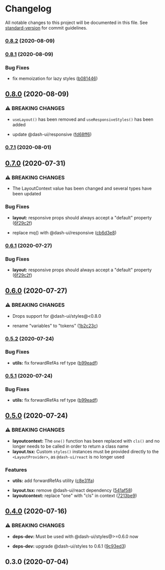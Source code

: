 # Changelog

All notable changes to this project will be documented in this file. See [standard-version](https://github.com/conventional-changelog/standard-version) for commit guidelines.

### [0.8.2](https://github.com/dash-ui/react-layout/compare/v0.8.1...v0.8.2) (2020-08-09)

### [0.8.1](https://github.com/dash-ui/react-layout/compare/v0.8.0...v0.8.1) (2020-08-09)

### Bug Fixes

- fix memoization for lazy styles ([b081446](https://github.com/dash-ui/react-layout/commit/b08144648725c093f19b154a6ee161b38d01be41))

## [0.8.0](https://github.com/dash-ui/react-layout/compare/v0.7.1...v0.8.0) (2020-08-09)

### ⚠ BREAKING CHANGES

- `useLayout()` has been removed and `useResponsiveStyles()` has been added

- update @dash-ui/responsive ([fd68ff6](https://github.com/dash-ui/react-layout/commit/fd68ff620189dfc4f456676a3b429b43153095e5))

### [0.7.1](https://github.com/dash-ui/react-layout/compare/v0.7.0...v0.7.1) (2020-08-01)

## [0.7.0](https://github.com/dash-ui/react-layout/compare/v0.6.0...v0.7.0) (2020-07-31)

### ⚠ BREAKING CHANGES

- The LayoutContext value has been changed and several types have been updated

### Bug Fixes

- **layout:** responsive props should always accept a "default" property ([6f29c2f](https://github.com/dash-ui/react-layout/commit/6f29c2f349f3ab534824b28b21908f8ab37bee92))

* replace mq() with @dash-ui/responsive ([cb6d3e8](https://github.com/dash-ui/react-layout/commit/cb6d3e8c6629bbb5666374cd0497e88813861966))

### [0.6.1](https://github.com/dash-ui/react-layout/compare/v0.6.0...v0.6.1) (2020-07-27)

### Bug Fixes

- **layout:** responsive props should always accept a "default" property ([6f29c2f](https://github.com/dash-ui/react-layout/commit/6f29c2f349f3ab534824b28b21908f8ab37bee92))

## [0.6.0](https://github.com/dash-ui/react-layout/compare/v0.5.2...v0.6.0) (2020-07-27)

### ⚠ BREAKING CHANGES

- Drops support for @dash-ui/styles@<0.8.0

- rename "variables" to "tokens" ([1b2c23c](https://github.com/dash-ui/react-layout/commit/1b2c23cbabf96112647ad6f78a1ead9555f27a29))

### [0.5.2](https://github.com/dash-ui/react-layout/compare/v0.5.0...v0.5.2) (2020-07-24)

### Bug Fixes

- **utils:** fix forwardRefAs ref type ([b99eadf](https://github.com/dash-ui/react-layout/commit/b99eadfadf808e5280fab2bc390a538301af18fb))

### [0.5.1](https://github.com/dash-ui/react-layout/compare/v0.5.0...v0.5.1) (2020-07-24)

### Bug Fixes

- **utils:** fix forwardRefAs ref type ([b99eadf](https://github.com/dash-ui/react-layout/commit/b99eadfadf808e5280fab2bc390a538301af18fb))

## [0.5.0](https://github.com/dash-ui/react-layout/compare/v0.4.0...v0.5.0) (2020-07-24)

### ⚠ BREAKING CHANGES

- **layoutcontext:** The `one()` function has been replaced with `cls()` and no longer needs to be
  called in order to return a class name
- **layout.tsx:** Custom `styles()` instances must be provided directly to the `<LayoutProvider>`, as
  `@dash-ui/react` is no longer used

### Features

- **utils:** add forwardRefAs utility ([c8e31fa](https://github.com/dash-ui/react-layout/commit/c8e31fac5c1c34bdebf1fa08ae41016bb5afcfb4))

* **layout.tsx:** remove @dash-ui/react dependency ([541af58](https://github.com/dash-ui/react-layout/commit/541af585650d332b9edcbac03f5fb72f471d3d0e))
* **layoutcontext:** replace "one" with "cls" in context ([7213be9](https://github.com/dash-ui/react-layout/commit/7213be99774e78ba61b889e262c441bf1e551063))

## [0.4.0](https://github.com/dash-ui/react-layout/compare/v0.3.0...v0.4.0) (2020-07-16)

### ⚠ BREAKING CHANGES

- **deps-dev:** Must be used with @dash-ui/styles@>=0.6.0 now

- **deps-dev:** upgrade @dash-ui/styles to 0.6.1 ([9c93ed3](https://github.com/dash-ui/react-layout/commit/9c93ed34585cc5d2244031e7ccbb841dac5d8f74))

## 0.3.0 (2020-07-04)
